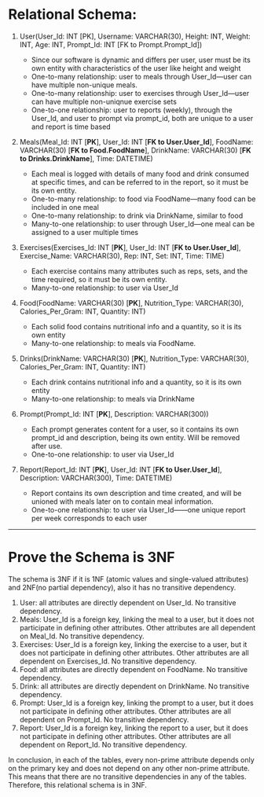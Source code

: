 # Relational Schema:

1. User(User_Id: INT [PK], Username: VARCHAR(30), Height: INT, Weight: INT, Age: INT, Prompt_Id: INT [FK to Prompt.Prompt_Id]) 
    - Since our software is dynamic and differs per user, user must be its own entity with characteristics of the user like height and weight
    - One-to-many relationship: user to meals through User_Id—user can have multiple non-unique meals. 
    - One-to-many relationship: user to exercises through User_Id—user can have multiple non-uniqnue exercise sets
    - One-to-one relationship: user to reports (weekly), through the User_Id, and user to prompt via prompt_id, both are unique to a user and report is time based

2. Meals(Meal_Id: INT [**PK**], User_Id: INT [**FK to User.User_Id**], FoodName: VARCHAR(30) [**FK to Food.FoodName**], DrinkName: VARCHAR(30) [**FK to Drinks.DrinkName**], Time: DATETIME)
    - Each meal is logged with details of many food and drink consumed at specific times, and can be referred to in the report, so it must be its own entity. 
    - One-to-many relationship: to food via FoodName—many food can be included in one meal
    - One-to-many relationship: to drink via DrinkName, similar to food
    - Many-to-one relationship: to user through User_Id—one meal can be assigned to a user multiple times

3. Exercises(Exercises_Id: INT [**PK**], User_Id: INT [**FK to User.User_Id**], Exercise_Name: VARCHAR(30), Rep: INT, Set: INT, Time: TIME)
    - Each exercise contains many attributes such as reps, sets, and the time required, so it must be its own entity. 
    - Many-to-one relationship: to user via User_Id

4. Food(FoodName: VARCHAR(30) [**PK**], Nutrition_Type: VARCHAR(30), Calories_Per_Gram: INT, Quantity: INT)
    - Each solid food contains nutritional info and a quantity, so it is its own entity
    - Many-to-one relationship: to meals via FoodName. 

5. Drinks(DrinkName: VARCHAR(30) [**PK**], Nutrition_Type: VARCHAR(30), Calories_Per_Gram: INT, Quantity: INT)
    - Each drink contains nutritional info and a quantity, so it is its own entity
    - Many-to-one relationship: to meals via DrinkName

6. Prompt(Prompt_Id: INT [**PK**], Description: VARCHAR(300))
    - Each prompt generates content for a user, so it contains its own prompt_id and description, being its own entity. Will be removed after use. 
    - One-to-one relationship: to user via User_Id

7. Report(Report_Id: INT [**PK**], User_Id: INT [**FK to User.User_Id**], Description: VARCHAR(300), Time: DATETIME)
    - Report contains its own description and time created, and will be unioned with meals later on to contain meal information. 
    - One-to-one relationship: to user via User_Id——one unique report per week corresponds to each user
  
---

# Prove the Schema is 3NF

The schema is 3NF if it is 1NF (atomic values and single-valued attributes) and 2NF(no partial dependency), also it has no transitive dependency.

1. User: all attributes are directly dependent on User_Id. No transitive dependency.
2. Meals: User_Id is a foreign key, linking the meal to a user, but it does not participate in defining other attributes. Other attributes are all dependent on Meal_Id. No transitive dependency.
3. Exercises: User_Id is a foreign key, linking the exercise to a user, but it does not participate in defining other attributes. Other attributes are all dependent on Exercises_Id. No transitive dependency.
4. Food: all attributes are directly dependent on FoodName. No transitive dependency.
5. Drink: all attributes are directly dependent on DrinkName. No transitive dependency.
6. Prompt: User_Id is a foreign key, linking the prompt to a user, but it does not participate in defining other attributes. Other attributes are all dependent on Prompt_Id. No transitive dependency.
7. Report: User_Id is a foreign key, linking the report to a user, but it does not participate in defining other attributes. Other attributes are all dependent on Report_Id. No transitive dependency.

In conclusion, in each of the tables, every non-prime attribute depends only on the primary key and does not depend on any other non-prime attribute. This means that there are no transitive dependencies in any of the tables. Therefore, this relational schema is in 3NF.
